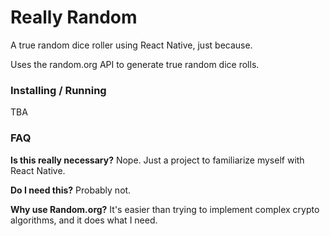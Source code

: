 # Really Random

A true random dice roller using React Native, just because.

Uses the random.org API to generate true random dice rolls.

### Installing / Running

TBA

### FAQ

**Is this really necessary?** Nope. Just a project to familiarize myself with React Native.

**Do I need this?** Probably not.

**Why use Random.org?** It's easier than trying to implement complex crypto algorithms, and it does what I need.
